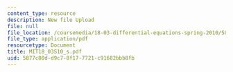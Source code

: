 ```yaml
---
content_type: resource
description: New file Upload
file: null
file_location: /coursemedia/18-03-differential-equations-spring-2010/5877c80dd9c78f177721c91682bbb8fb_MIT18_03S10_s.pdf
file_type: application/pdf
resourcetype: Document
title: MIT18_03S10_s.pdf
uid: 5877c80d-d9c7-8f17-7721-c91682bbb8fb
---
```

